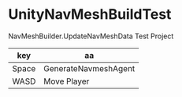 # UnityNavMeshBuildTest

NavMeshBuilder.UpdateNavMeshData Test Project

| key  | aa | 
| ---- | --- | 
| Space | GenerateNavmeshAgent |
| WASD | Move Player |
